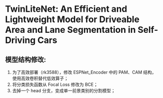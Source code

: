 # TwinLiteNet: An Efficient and Lightweight Model for Driveable Area and Lane Segmentation in Self-Driving Cars

## 模型结构修改:
1) 为了高效部署（rk3588），修改 ESPNet_Encoder 中的 PAM、CAM 结构，使用高效卷积替代低效算子；
2) 将分类损失函数从 Focal Loss 修改为 BCE；
3) 去掉一个 head 分支，变成单一前景类别的分割模型；


